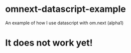 # omnext-datascript-example
An example of how I use datascript with om.next (alpha1)
# It does not work yet!

